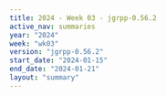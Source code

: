 ```yaml
---
title: 2024 - Week 03 - jgrpp-0.56.2
active_nav: summaries
year: "2024"
week: "wk03"
version: "jgrpp-0.56.2"
start_date: "2024-01-15"
end_date: "2024-01-21"
layout: "summary"
---
```

